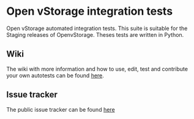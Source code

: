 # Open vStorage integration tests
Open vStorage automated integration tests.
This suite is suitable for the Staging releases of OpenvStorage.
Theses tests are written in Python.

## Wiki

The wiki with more information and how to use, edit, test and contribute your own autotests can be found [here](https://github.com/openvstorage/integrationtests/wiki).

## Issue tracker

The public issue tracker can be found [here](https://github.com/openvstorage/integrationtests/issues)
